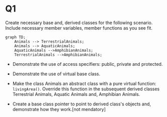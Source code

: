 # Q1
Create necessary base and, derived classes for the following scenario. Include necessary member variables, member functions as you see fit.

```mermaid
graph TD;
    Animals --> TerrestrialAnimals;
    Animals --> AquaticAnimals;
    AquaticAnimals -->AmphibianAnimals;
    TerrestrialAnimals -->AmphibianAnimals;
```

- Demonstrate the use of access specifiers: public, private and protected.

- Demonstrate the use of virtual base class.

- Make the class Animals an abstract class with a pure virtual function: ``livingArea()``. Override this function in the subsequent derived classes Terrestrial Animals, Aquatic Animals and, Amphibian Animals.

- Create a base class pointer to point to derived class's objects and, demonstrate how they work.[not mendatory]